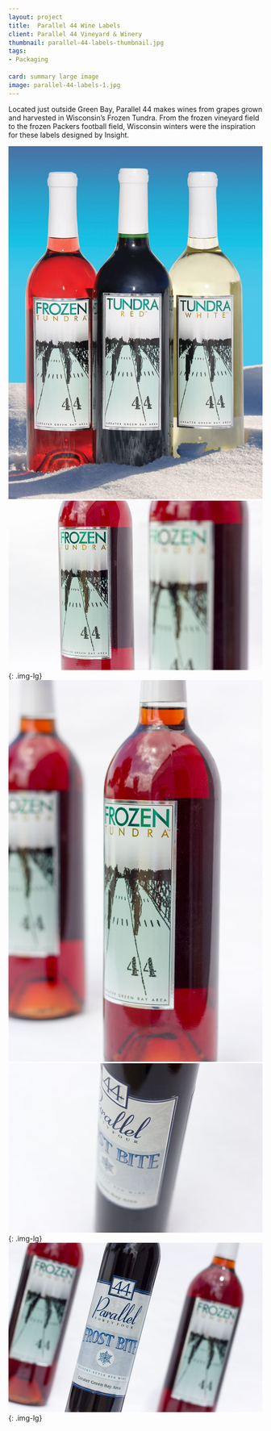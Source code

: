 ```yaml
---
layout: project
title:  Parallel 44 Wine Labels
client: Parallel 44 Vineyard & Winery
thumbnail: parallel-44-labels-thumbnail.jpg
tags:
- Packaging

card: summary large image
image: parallel-44-labels-1.jpg
---
```


Located just outside Green Bay, Parallel 44 makes wines from grapes grown and harvested in Wisconsin’s Frozen Tundra. From the frozen vineyard field to the frozen Packers football field, Wisconsin winters were the inspiration for these labels designed by Insight.

![Parallel 44 Wine Bottle Labels](/img/parallel-44-labels-1.jpg)
![Parallel 44 Wine Bottle Labels](/img/parallel-44-labels-2.jpg){: .img-lg}
![Parallel 44 Wine Bottle Labels](/img/parallel-44-labels-3.jpg)
![Parallel 44 Wine Bottle Labels](/img/parallel-44-labels-4.jpg){: .img-lg}
![Parallel 44 Wine Bottle Labels](/img/parallel-44-labels-5.jpg){: .img-lg}
